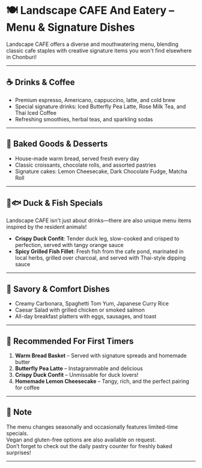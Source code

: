 # 🍽️ Landscape CAFE And Eatery – Menu & Signature Dishes

Landscape CAFE offers a diverse and mouthwatering menu, blending classic cafe staples with creative signature items you won't find elsewhere in Chonburi!

---

## ☕ Drinks & Coffee
- Premium espresso, Americano, cappuccino, latte, and cold brew
- Special signature drinks: Iced Butterfly Pea Latte, Rose Milk Tea, and Thai Iced Coffee
- Refreshing smoothies, herbal teas, and sparkling sodas

---

## 🍰 Baked Goods & Desserts
- House-made warm bread, served fresh every day
- Classic croissants, chocolate rolls, and assorted pastries
- Signature cakes: Lemon Cheesecake, Dark Chocolate Fudge, Matcha Roll

---

## 🦆🐟 Duck & Fish Specials
Landscape CAFE isn't just about drinks—there are also unique menu items inspired by the resident animals!
- **Crispy Duck Confit**: Tender duck leg, slow-cooked and crisped to perfection, served with tangy orange sauce
- **Spicy Grilled Fish Fillet**: Fresh fish from the cafe pond, marinated in local herbs, grilled over charcoal, and served with Thai-style dipping sauce

---

## 🍝 Savory & Comfort Dishes
- Creamy Carbonara, Spaghetti Tom Yum, Japanese Curry Rice
- Caesar Salad with grilled chicken or smoked salmon
- All-day breakfast platters with eggs, sausages, and toast

---

## 🌟 Recommended For First Timers
1. **Warm Bread Basket** – Served with signature spreads and homemade butter
2. **Butterfly Pea Latte** – Instagrammable and delicious
3. **Crispy Duck Confit** – Unmissable for duck lovers!
4. **Homemade Lemon Cheesecake** – Tangy, rich, and the perfect pairing for coffee

---

## 📝 Note
The menu changes seasonally and occasionally features limited-time specials.  
Vegan and gluten-free options are also available on request.  
Don’t forget to check out the daily pastry counter for freshly baked surprises!

---

